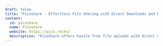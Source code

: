 ```yaml
---
draft: false
title: "Picoshare - Effortless File Sharing with Direct Downloads and No Restrictions"
content:
  id: picoshare
  name: Picoshare
  website: https://pico.rocks/
  description: "PicoShare offers hassle-free file uploads with direct download links and no sign-ups required. Share files of any size, in their original form, without re-encoding or restrictions."
---
```

